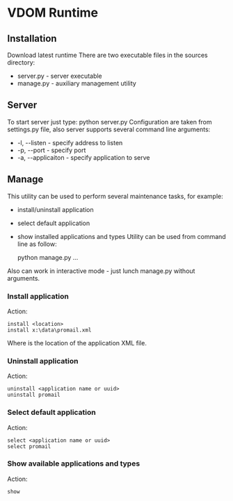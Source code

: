 # VDOM Runtime

## Installation

Download latest runtime
There are two executable files in the sources directory:
* server.py - server executable
* manage.py - auxiliary management utility

## Server

To start server just type:
    python server.py
Configuration are taken from settings.py file, also server supports several command line arguments:
* -l, --listen - specify address to listen
* -p, --port - specify port
* -a, --applicaiton - specify application to serve

## Manage

This utility can be used to perform several maintenance tasks, for example:
* install/uninstall application
* select default application
* show installed applications and types
Utility can be used from command line as follow:

    python manage.py <action> <arguments>...

Also can work in interactive mode - just lunch manage.py without arguments.
    
### Install application

Action:

    install <location>
    install x:\data\promail.xml

Where <location> is the location of the application XML file.

### Uninstall application

Action:

	uninstall <application name or uuid>
	uninstall promail

### Select default application

Action:

    select <application name or uuid>
    select promail

### Show available applications and types

Action:

    show
